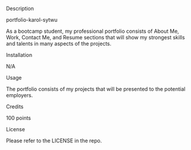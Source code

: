 Description 

portfolio-karol-sytwu

As a bootcamp student, my professional portfolio consists of About Me, Work, Contact Me, and Resume sections that will show my strongest skills and talents in many aspects of the projects.

Installation

N/A

Usage 

The portfolio consists of my projects that will be presented to the potential employers.

Credits

100 points

License

Please refer to the LICENSE in the repo.

